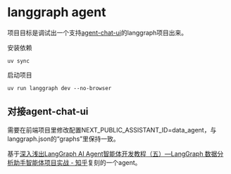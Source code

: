 # langgraph agent

项目目标是调试出一个支持[agent-chat-ui](https://github.com/langchain-ai/agent-chat-ui)的langgraph项目出来。


安装依赖
```
uv sync
```

启动项目
```
uv run langgraph dev --no-browser
```

## 对接agent-chat-ui

需要在前端项目里修改配置NEXT_PUBLIC_ASSISTANT_ID=data_agent，与langgraph.json的“graphs”里保持一致。



基于[深入浅出LangGraph AI Agent智能体开发教程（五）—LangGraph 数据分析助手智能体项目实战 - 知乎](https://zhuanlan.zhihu.com/p/1951262997294065133)复刻的一个agent。
